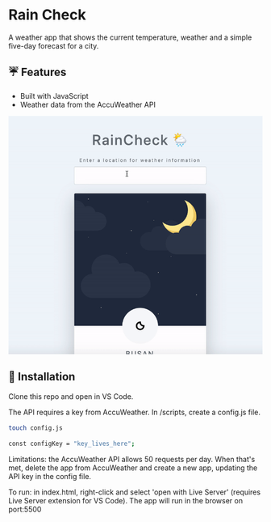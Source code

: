 # Rain Check

A weather app that shows the current temperature, weather and a simple five-day forecast for a city.

## :umbrella: Features

- Built with JavaScript
- Weather data from the AccuWeather API

![raincheck_gif](img/raincheck.gif)

## :wrench: Installation

Clone this repo and open in VS Code.

The API requires a key from AccuWeather. In /scripts, create a config.js file.

```bash
touch config.js
```

```bash
const configKey = "key_lives_here";
```

Limitations: the AccuWeather API allows 50 requests per day. When that's met, delete the app from AccuWeather and create a new app, updating the API key in the config file.

To run: in index.html, right-click and select 'open with Live Server' (requires Live Server extension for VS Code). The app will run in the browser on port:5500
